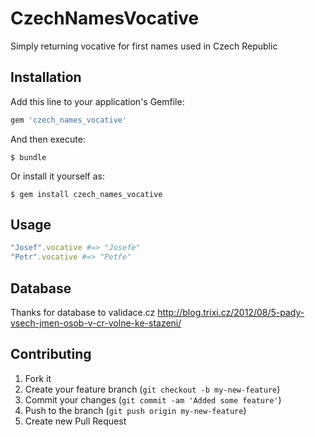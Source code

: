 # CzechNamesVocative

Simply returning vocative for first names used in Czech Republic

## Installation

Add this line to your application's Gemfile:

```ruby
gem 'czech_names_vocative'
```

And then execute:

    $ bundle

Or install it yourself as:

    $ gem install czech_names_vocative

## Usage

```ruby
"Josef".vocative #=> "Josefe"
"Petr".vocative #=> "Petře"
```

## Database

Thanks for database to validace.cz
http://blog.trixi.cz/2012/08/5-pady-vsech-jmen-osob-v-cr-volne-ke-stazeni/

## Contributing

1. Fork it
2. Create your feature branch (`git checkout -b my-new-feature`)
3. Commit your changes (`git commit -am 'Added some feature'`)
4. Push to the branch (`git push origin my-new-feature`)
5. Create new Pull Request

